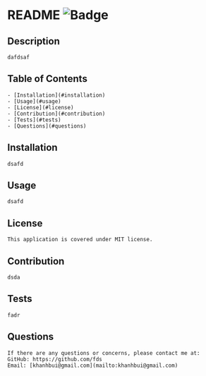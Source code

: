 # README ![Badge](https://img.shields.io/badge/License-MIT-brightgreen?style=for-the-badge&logo=appveyor)

## Description

    dafdsaf
    
## Table of Contents
    
    - [Installation](#installation)
    - [Usage](#usage)
    - [License](#license)
    - [Contribution](#contribution)
    - [Tests](#tests)
    - [Questions](#questions)
    
## Installation
    
    dsafd
    
## Usage
    
    dsafd
    
    
## License
    
    This application is covered under MIT license.
    
## Contribution
    
    dsda
    
## Tests
    
    fadr
    
## Questions
    
    If there are any questions or concerns, please contact me at:
    GitHub: https://github.com/fds
    Email: [khanhbui@gmail.com](mailto:khanhbui@gmail.com)
    